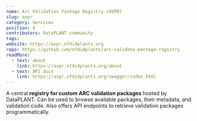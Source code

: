 ```yaml
---
name: Arc Validation Package Registry (AVPR)
slug: avpr
category: Services
position: 4
contributors: DataPLANT community
tags: 
website: https://avpr.nfdi4plants.org
repo: https://github.com/nfdi4plants/arc-validate-package-registry
readMore:
  - text: about
    link: https://avpr.nfdi4plants.org/about
  - text: API docs
    link: https://avpr.nfdi4plants.org/swagger/index.html
---
```


A central **registry for custom ARC validation packages** hosted by DataPLANT.
Can be used to browse available packages, their metadata, and validation code.
Also offers API endpoints to retrieve validation packages programmatically.